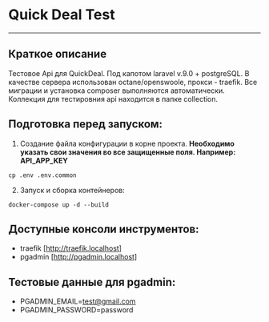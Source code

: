 # Quick Deal Test
____

## Краткое описание
Тестовое Api для QuickDeal. Под капотом laravel v.9.0 + postgreSQL. В качестве сервера использован octane/openswoole, прокси - traefik. Все миграции и установка composer выполняются автоматически. Коллекция для тестировния api находится в папке collection.

## Подготовка перед запуском:
1. Создание файла конфигурации в корне проекта. **Необходимо указать свои значения во все защищенные поля. Например: API_APP_KEY**
```
cp .env .env.common
```
2. Запуск и сборка контейнеров:
```
docker-compose up -d --build
```

## Доступные консоли инструментов:
 - traefik [http://traefik.localhost]
 - pgadmin [http://pgadmin.localhost]

## Тестовые данные для pgadmin:
- PGADMIN_EMAIL=test@gmail.com 
- PGADMIN_PASSWORD=password
